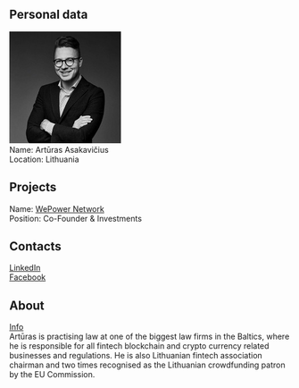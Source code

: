 ## Personal data
![artūras asakavičius photo](photo/artūras_asakavičius.jpg)  
Name:   Artūras Asakavičius  
Location: Lithuania  
## Projects 
Name: [WePower Network](../projects/wepower_network.md)  
Position: Co-Founder & Investments   
## Contacts
[LinkedIn](https://www.linkedin.com/in/arturasasakavicius/)      
[Facebook](https://www.facebook.com/arturas.asakavicius)
## About
[Info](http://www.sorainen.com/en/People/31/Art%C5%ABras.Asakavi%C4%8Dius)  
Artūras is practising law at one of the biggest law firms in the Baltics, where he is responsible for all fintech blockchain and crypto currency related businesses and regulations. He is also Lithuanian fintech association chairman and two times recognised as the Lithuanian crowdfunding patron by the EU Commission.

